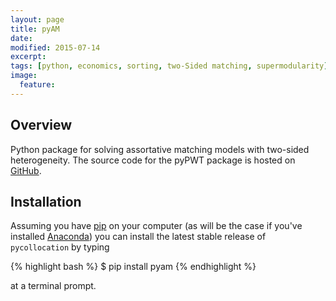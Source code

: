 ```yaml
---
layout: page
title: pyAM
date: 
modified: 2015-07-14
excerpt:
tags: [python, economics, sorting, two-Sided matching, supermodularity]
image:
  feature:
---
```


## Overview

Python package for solving assortative matching models with two-sided heterogeneity. The source code for the pyPWT package is hosted on [GitHub](https://github.com/davidrpugh/pyAM).

## Installation

Assuming you have [pip](https://pypi.python.org/pypi/pip) on your computer (as will be the case if you've installed [Anaconda](http://quant-econ.net/getting_started.html#installing-anaconda)) you can install the latest stable release of ``pycollocation`` by typing
    
{% highlight bash %}
    $ pip install pyam
{% endhighlight %}

at a terminal prompt.

